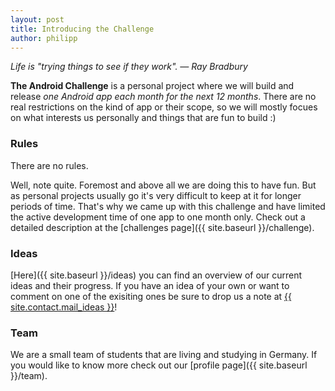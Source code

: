 ```yaml
---
layout: post
title: Introducing the Challenge
author: philipp
---
```


<div class="message">
	<cite>
		Life is "trying things to see if they work". &mdash; Ray Bradbury
	</cite>
</div>

<strong>The Android Challenge</strong> is a personal project where we will
build and release <em>one Android app each month for the next 12 months</em>.
There are no real restrictions on the kind of app or their scope, so we will
mostly focues on what interests us personally and things that are fun to build
:)


### Rules

There are no rules.

Well, note quite. Foremost and above all we are doing this to have fun. But as
personal projects usually go it's very difficult to keep at it for longer
periods of time. That's why we came up with this challenge and have limited the
active development time of one app to one month only. Check out a detailed
description at the [challenges page]({{ site.baseurl }}/challenge).

### Ideas

[Here]({{ site.baseurl }}/ideas)  you can find an overview of our current ideas
and their progress.  If you have an idea of your own or want to comment on one
of the exisiting ones be sure to drop us a note at 
<a href="mailto:{{ site.contact.mail_ideas }}" target="_top">{{ site.contact.mail_ideas }}</a>!

### Team

We are a small team of students that are living and studying in Germany. If you
would like to know more check out our [profile page]({{ site.baseurl }}/team).
